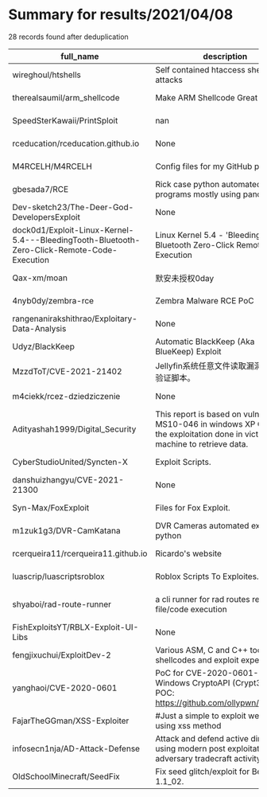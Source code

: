 
# Summary for results/2021/04/08
    
28 records found after deduplication

| full_name | description | html_url | matched_list | matched_count | pushed_at | size | stargazers_count | language | forks_count |
|---------------------------------------------------------------------------------------------|---------------------------------------------------------------------------------------------------------------------------------|----------------------------------------------------------------------------------------------------------------|--------------------------------------|-----------------|---------------------------|--------|--------------------|------------------|---------------|
| wireghoul/htshells | Self contained htaccess shells and attacks | https://github.com/wireghoul/htshells | ['exploit'] | 1 | 2021-04-08 23:34:38+00:00 | 58 | 743 | Shell | 180 |
| therealsaumil/arm_shellcode | Make ARM Shellcode Great Again | https://github.com/therealsaumil/arm_shellcode | ['shellcode'] | 1 | 2021-04-08 09:08:43+00:00 | 13 | 51 | Assembly | 19 |
| SpeedSterKawaii/PrintSploit | nan | https://github.com/SpeedSterKawaii/PrintSploit | ['sploit'] | 1 | 2021-04-08 21:10:24+00:00 | 5 | 0 | C++ | 0 |
| rceducation/rceducation.github.io | None | https://github.com/rceducation/rceducation.github.io | ['rce'] | 1 | 2021-04-08 20:15:08+00:00 | 69 | 0 | HTML | 0 |
| M4RCELH/M4RCELH | Config files for my GitHub profile. | https://github.com/M4RCELH/M4RCELH | ['rce'] | 1 | 2021-04-08 20:06:56+00:00 | 0 | 0 | | 0 |
| gbesada7/RCE | Rick case python automated programs mostly using pandas | https://github.com/gbesada7/RCE | ['rce'] | 1 | 2021-04-08 17:15:04+00:00 | 17 | 0 | Python | 0 |
| Dev-sketch23/The-Deer-God-DevelopersExploit | None | https://github.com/Dev-sketch23/The-Deer-God-DevelopersExploit | ['exploit'] | 1 | 2021-04-08 12:54:13+00:00 | 1 | 0 | | 0 |
| dock0d1/Exploit-Linux-Kernel-5.4---BleedingTooth-Bluetooth-Zero-Click-Remote-Code-Execution | Linux Kernel 5.4 - 'BleedingTooth' Bluetooth Zero-Click Remote Code Execution | https://github.com/dock0d1/Exploit-Linux-Kernel-5.4---BleedingTooth-Bluetooth-Zero-Click-Remote-Code-Execution | ['exploit', 'remote code execution'] | 2 | 2021-04-08 11:49:31+00:00 | 7 | 0 | C | 0 |
| Qax-xm/moan | 默安未授权0day | https://github.com/Qax-xm/moan | ['0day'] | 1 | 2021-04-08 09:49:59+00:00 | 0 | 0 | nan | 0 |
| 4nyb0dy/zembra-rce | Zembra Malware RCE PoC | https://github.com/4nyb0dy/zembra-rce | ['rce', 'rce poc'] | 2 | 2021-04-08 09:25:08+00:00 | 2 | 0 | Shell | 0 |
| rangenanirakshithrao/Exploitary-Data-Analysis | None | https://github.com/rangenanirakshithrao/Exploitary-Data-Analysis | ['exploit'] | 1 | 2021-04-08 08:25:58+00:00 | 376 | 0 | Jupyter Notebook | 0 |
| Udyz/BlackKeep | Automatic BlackKeep (Aka BlueKeep) Exploit | https://github.com/Udyz/BlackKeep | ['exploit'] | 1 | 2021-04-08 08:05:54+00:00 | 1 | 1 | | 0 |
| MzzdToT/CVE-2021-21402 | Jellyfin系统任意文件读取漏洞批量扫描验证脚本。 | https://github.com/MzzdToT/CVE-2021-21402 | ['cve-2'] | 1 | 2021-04-08 07:49:41+00:00 | 99 | 1 | Python | 0 |
| m4ciekk/rcez-dziedziczenie | None | https://github.com/m4ciekk/rcez-dziedziczenie | ['rce'] | 1 | 2021-04-08 07:37:18+00:00 | 44 | 0 | C++ | 0 |
| Adityashah1999/Digital_Security | This report is based on vulnerability MS10-046 in windows XP OS and the exploitation done in victims machine to retrieve data. | https://github.com/Adityashah1999/Digital_Security | ['exploit'] | 1 | 2021-04-08 03:27:42+00:00 | 8932 | 0 | | 0 |
| CyberStudioUnited/Syncten-X | Exploit Scripts. | https://github.com/CyberStudioUnited/Syncten-X | ['exploit'] | 1 | 2021-04-08 00:50:18+00:00 | 0 | 0 | | 0 |
| danshuizhangyu/CVE-2021-21300 | None | https://github.com/danshuizhangyu/CVE-2021-21300 | ['cve-2'] | 1 | 2021-04-08 01:46:52+00:00 | 11 | 0 | | 0 |
| Syn-Max/FoxExploit | Files for Fox Exploit. | https://github.com/Syn-Max/FoxExploit | ['exploit'] | 1 | 2021-04-08 20:58:33+00:00 | 55 | 0 | | 0 |
| m1zuk1g3/DVR-CamKatana | DVR Cameras automated exploit by python | https://github.com/m1zuk1g3/DVR-CamKatana | ['exploit'] | 1 | 2021-04-08 21:47:41+00:00 | 6 | 2 | Python | 1 |
| rcerqueira11/rcerqueira11.github.io | Ricardo's website | https://github.com/rcerqueira11/rcerqueira11.github.io | ['rce'] | 1 | 2021-04-08 03:33:50+00:00 | 1936 | 0 | CSS | 0 |
| luascrip/luascriptsroblox | Roblox Scripts To Exploites. | https://github.com/luascrip/luascriptsroblox | ['exploit'] | 1 | 2021-04-08 18:10:37+00:00 | 2177 | 0 | Lua | 2 |
| shyaboi/rad-route-runner | a cli runner for rad routes remote file/code execution | https://github.com/shyaboi/rad-route-runner | ['remote code execution'] | 1 | 2021-04-08 07:22:44+00:00 | 41350 | 1 | Python | 1 |
| FishExploitsYT/RBLX-Exploit-UI-Libs | None | https://github.com/FishExploitsYT/RBLX-Exploit-UI-Libs | ['exploit'] | 1 | 2021-04-08 03:09:02+00:00 | 6 | 0 | Lua | 0 |
| fengjixuchui/ExploitDev-2 | Various ASM, C and C++ tools, shellcodes and exploit experiments. | https://github.com/fengjixuchui/ExploitDev-2 | ['exploit', 'shellcode'] | 2 | 2021-04-08 02:40:02+00:00 | 3949 | 0 | JavaScript | 5 |
| yanghaoi/CVE-2020-0601 | PoC for CVE-2020-0601- Windows CryptoAPI (Crypt32.dll) POC: https://github.com/ollypwn/CurveBall | https://github.com/yanghaoi/CVE-2020-0601 | ['cve poc', 'cve-2'] | 2 | 2021-04-08 16:53:23+00:00 | 12941 | 2 | nan | 1 |
| FajarTheGGman/XSS-Exploiter | #Just a simple to exploit website using xss method | https://github.com/FajarTheGGman/XSS-Exploiter | ['exploit'] | 1 | 2021-04-08 04:16:40+00:00 | 114 | 1 | Go | 1 |
| infosecn1nja/AD-Attack-Defense | Attack and defend active directory using modern post exploitation adversary tradecraft activity | https://github.com/infosecn1nja/AD-Attack-Defense | ['exploit'] | 1 | 2021-04-08 11:00:48+00:00 | 357 | 2932 | | 760 |
| OldSchoolMinecraft/SeedFix | Fix seed glitch/exploit for Beta 1.1_02. | https://github.com/OldSchoolMinecraft/SeedFix | ['exploit'] | 1 | 2021-04-08 22:44:33+00:00 | 7650 | 0 | Java | 0 |
